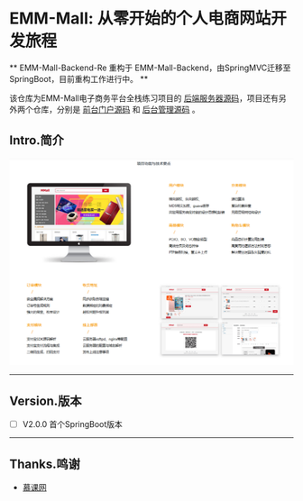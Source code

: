 # EMM-Mall: 从零开始的个人电商网站开发旅程

** EMM-Mall-Backend-Re 重构于 EMM-Mall-Backend，由SpringMVC迁移至SpringBoot，目前重构工作进行中。 **

该仓库为EMM-Mall电子商务平台全栈练习项目的 [后端服务器源码](https://github.com/Emmettwoo/EMM-Mall-Backend-Re)，项目还有另外两个仓库，分别是 [前台门户源码](https://github.com/Emmettwoo/EMM-Mall-Portal) 和 [后台管理源码](https://github.com/Emmettwoo/EMM-Mall-Manage) 。



## Intro.简介

![Features](/resources/Features.png)

[^图 Features.png]: 基于V1.0.0版本的项目功能图

---

## Version.版本

- [ ] V2.0.0 首个SpringBoot版本

---

## Thanks.鸣谢

- [慕课网](https://coding.imooc.com/class/96.html)
